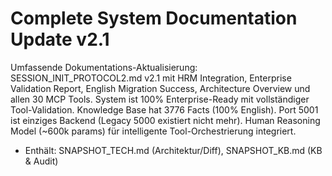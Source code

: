 # Complete System Documentation Update v2.1

Umfassende Dokumentations-Aktualisierung: SESSION_INIT_PROTOCOL2.md v2.1 mit HRM Integration, Enterprise Validation Report, English Migration Success, Architecture Overview und allen 30 MCP Tools. System ist 100% Enterprise-Ready mit vollständiger Tool-Validation. Knowledge Base hat 3776 Facts (100% English). Port 5001 ist einziges Backend (Legacy 5000 existiert nicht mehr). Human Reasoning Model (~600k params) für intelligente Tool-Orchestrierung integriert.

- Enthält: SNAPSHOT_TECH.md (Architektur/Diff), SNAPSHOT_KB.md (KB & Audit)